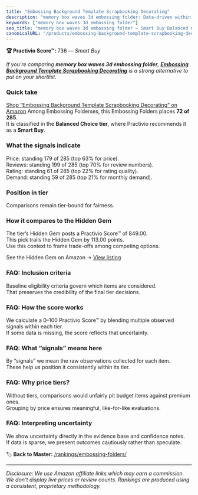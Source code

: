 ```yaml
---
title: "Embossing Background Template Scrapbooking Decorating"
description: "memory box waves 3d embossing folder: Data-driven within Balanced Choice ranking using the Practivio Score™. Positioned by quality, value, demand, findability,…"
keywords: ["memory box waves 3d embossing folder"]
seo_title: "memory box waves 3d embossing folder — Smart Buy Balanced Choice (2025)"
canonicalURL: "/products/embossing-background-template-scrapbooking-decorating-B0D8PCYTW3/"
---
```


**🏆 Practivio Score™:** 736 — _Smart Buy_


*If you're comparing **memory box waves 3d embossing folder**, **[Embossing Background Template Scrapbooking Decorating](https://www.amazon.com/dp/B0D8PCYTW3?tag=practivio-20)** is a strong alternative to put on your shortlist.*
### Quick take
[Shop “Embossing Background Template Scrapbooking Decorating” on Amazon](https://www.amazon.com/dp/B0D8PCYTW3?tag=practivio-20)
Among Embossing Folderses, this Embossing Folders places **72 of 285**.  
It is classified in the **Balanced Choice tier**, where Practivio recommends it as a **Smart Buy**.

### What the signals indicate
Price: standing 179 of 285 (top 63% for price).  
Reviews: standing 199 of 285 (top 70% for review numbers).  
Rating: standing 61 of 285 (top 22% for rating quality).  
Demand: standing 59 of 285 (top 21% for monthly demand).

### Position in tier
Comparisons remain tier-bound for fairness.

### How it compares to the Hidden Gem
The tier’s Hidden Gem posts a Practivio Score™ of 849.00.  
This pick trails the Hidden Gem by 113.00 points.  
Use this context to frame trade-offs among competing options.  

See the Hidden Gem on Amazon → [View listing](https://www.amazon.com/dp/B0006HXBSU?tag=practivio-20)

### FAQ: Inclusion criteria
Baseline eligibility criteria govern which items are considered.  
That preserves the credibility of the final tier decisions.

### FAQ: How the score works
We calculate a 0–100 Practivio Score™ by blending multiple observed signals within each tier.  
If some data is missing, the score reflects that uncertainty.

### FAQ: What “signals” means here
By “signals” we mean the raw observations collected for each item.  
These help us position it consistently within its tier.

### FAQ: Why price tiers?
Without tiers, comparisons would unfairly pit budget items against premium ones.  
Grouping by price ensures meaningful, like-for-like evaluations.

### FAQ: Interpreting uncertainty
We show uncertainty directly in the evidence base and confidence notes.  
If data is sparse, we present outcomes cautiously rather than speculate.


🏷️ **Back to Master:** [/rankings/embossing-folders/](/rankings/embossing-folders/)

---
_Disclosure: We use Amazon affiliate links which may earn a commission. We don’t display live prices or review counts. Rankings are produced using a consistent, proprietary methodology._

